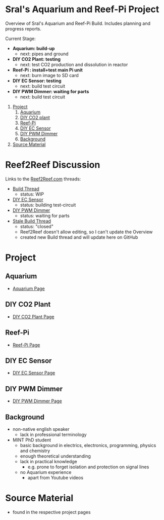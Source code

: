 # Sral's Aquarium and Reef-Pi Project

Overview of Sral's Aquarium and Reef-Pi Build. Includes planning and progress reports.

Current Stage:
   - **Aquarium: build-up**
      - next: pipes and ground
   - **DIY CO2 Plant: testing**
      - next: test CO2 production and dissolution in reactor
   - **Reef-Pi : install+test main Pi unit**
      - next: burn image to SD card
   - **DIY EC Sensor: testing**
      - next: build test circuit
   - **DIY PWM Dimmer: waiting for parts**
      - next: build test circuit

1. [Project](#project)
    1. [Aquarium](#aquarium)
    2. [DIY CO2 plant](#diy-co2-plant)
    3. [Reef-Pi](#reef-pi)
    4. [DIY EC Sensor](#diy-ec-sensor)
    5. [DIY PWM Dimmer](#diy-pwm-dimmer)
    6. [Background](#background)
2. [Source Material](#source-material)

# Reef2Reef Discussion

Links to the  [Reef2Reef.com](https://www.reef2reef.com/forums/reef-pi-discussion.1296/) threads:
   - [Build Thread](https://www.reef2reef.com/threads/srals-aquarium-and-reef-pi-build.911434/)
      - status: WIP
   - [DIY EC Sensor](https://www.reef2reef.com/threads/diy-ec-sensor.911282/)
      - status: building test-circuit
   - [DIY PWM Dimmer](https://www.reef2reef.com/threads/diy-led-controler-driver.912643/)
      - status: waiting for parts
   - [Stale Build Thread](https://www.reef2reef.com/threads/srals-aquarium-and-reef-pi-build.909622/)
      - status: "closed"
      - Reef2Reef doesn't allow editing, so I can't update the Overview
      - created new Build thread and will update here on GitHub

# Project

## Aquarium
  
  - [Aquarium Page](Aquarium.md)

## DIY CO2 Plant

  - [DIY CO2 Plant Page](diyco2.md)
 
## Reef-Pi

  - [Reef-Pi Page](reefPi.md)

## DIY EC Sensor

  - [DIY EC Sensor Page](diyec.md)

## DIY PWM Dimmer

  - [DIY PWM Dimmer Page](diyPWMDimmer.md)

## Background

  - non-native english speaker
    - lack in professional terminology
  - MINT PhD student
    - basic background in electrics, electronics, programming, physics and chemistry
    - enough theoretical understanding
    - lack in practical knowledge
      - e.g. prone to forget isolation and protection on signal lines
    - no Aquarium experience
      - apart from Youtube videos

# Source Material
 - found in the respective project pages
 
